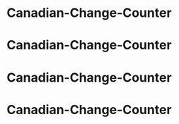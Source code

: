 # Canadian-Change-Counter
# Canadian-Change-Counter
# Canadian-Change-Counter
# Canadian-Change-Counter

